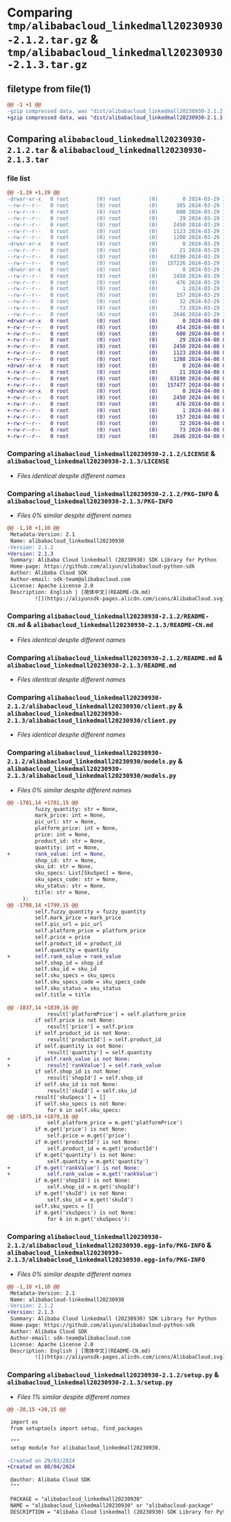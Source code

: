 # Comparing `tmp/alibabacloud_linkedmall20230930-2.1.2.tar.gz` & `tmp/alibabacloud_linkedmall20230930-2.1.3.tar.gz`

## filetype from file(1)

```diff
@@ -1 +1 @@
-gzip compressed data, was "dist/alibabacloud_linkedmall20230930-2.1.2.tar", last modified: Fri Mar 29 17:20:07 2024, max compression
+gzip compressed data, was "dist/alibabacloud_linkedmall20230930-2.1.3.tar", last modified: Mon Apr  8 04:23:55 2024, max compression
```

## Comparing `alibabacloud_linkedmall20230930-2.1.2.tar` & `alibabacloud_linkedmall20230930-2.1.3.tar`

### file list

```diff
@@ -1,19 +1,19 @@
-drwxr-xr-x   0 root         (0) root         (0)        0 2024-03-29 17:20:07.000000 alibabacloud_linkedmall20230930-2.1.2/
--rw-r--r--   0 root         (0) root         (0)      365 2024-03-29 17:20:07.000000 alibabacloud_linkedmall20230930-2.1.2/ChangeLog.md
--rw-r--r--   0 root         (0) root         (0)      600 2024-03-29 17:20:07.000000 alibabacloud_linkedmall20230930-2.1.2/LICENSE
--rw-r--r--   0 root         (0) root         (0)       29 2024-03-29 17:20:07.000000 alibabacloud_linkedmall20230930-2.1.2/MANIFEST.in
--rw-r--r--   0 root         (0) root         (0)     2450 2024-03-29 17:20:07.000000 alibabacloud_linkedmall20230930-2.1.2/PKG-INFO
--rw-r--r--   0 root         (0) root         (0)     1123 2024-03-29 17:20:07.000000 alibabacloud_linkedmall20230930-2.1.2/README-CN.md
--rw-r--r--   0 root         (0) root         (0)     1208 2024-03-29 17:20:07.000000 alibabacloud_linkedmall20230930-2.1.2/README.md
-drwxr-xr-x   0 root         (0) root         (0)        0 2024-03-29 17:20:07.000000 alibabacloud_linkedmall20230930-2.1.2/alibabacloud_linkedmall20230930/
--rw-r--r--   0 root         (0) root         (0)       21 2024-03-29 17:20:07.000000 alibabacloud_linkedmall20230930-2.1.2/alibabacloud_linkedmall20230930/__init__.py
--rw-r--r--   0 root         (0) root         (0)    63190 2024-03-29 17:20:07.000000 alibabacloud_linkedmall20230930-2.1.2/alibabacloud_linkedmall20230930/client.py
--rw-r--r--   0 root         (0) root         (0)   157226 2024-03-29 17:20:07.000000 alibabacloud_linkedmall20230930-2.1.2/alibabacloud_linkedmall20230930/models.py
-drwxr-xr-x   0 root         (0) root         (0)        0 2024-03-29 17:20:07.000000 alibabacloud_linkedmall20230930-2.1.2/alibabacloud_linkedmall20230930.egg-info/
--rw-r--r--   0 root         (0) root         (0)     2450 2024-03-29 17:20:07.000000 alibabacloud_linkedmall20230930-2.1.2/alibabacloud_linkedmall20230930.egg-info/PKG-INFO
--rw-r--r--   0 root         (0) root         (0)      476 2024-03-29 17:20:07.000000 alibabacloud_linkedmall20230930-2.1.2/alibabacloud_linkedmall20230930.egg-info/SOURCES.txt
--rw-r--r--   0 root         (0) root         (0)        1 2024-03-29 17:20:07.000000 alibabacloud_linkedmall20230930-2.1.2/alibabacloud_linkedmall20230930.egg-info/dependency_links.txt
--rw-r--r--   0 root         (0) root         (0)      157 2024-03-29 17:20:07.000000 alibabacloud_linkedmall20230930-2.1.2/alibabacloud_linkedmall20230930.egg-info/requires.txt
--rw-r--r--   0 root         (0) root         (0)       32 2024-03-29 17:20:07.000000 alibabacloud_linkedmall20230930-2.1.2/alibabacloud_linkedmall20230930.egg-info/top_level.txt
--rw-r--r--   0 root         (0) root         (0)       73 2024-03-29 17:20:07.000000 alibabacloud_linkedmall20230930-2.1.2/setup.cfg
--rw-r--r--   0 root         (0) root         (0)     2646 2024-03-29 17:20:07.000000 alibabacloud_linkedmall20230930-2.1.2/setup.py
+drwxr-xr-x   0 root         (0) root         (0)        0 2024-04-08 04:23:55.000000 alibabacloud_linkedmall20230930-2.1.3/
+-rw-r--r--   0 root         (0) root         (0)      454 2024-04-08 04:23:55.000000 alibabacloud_linkedmall20230930-2.1.3/ChangeLog.md
+-rw-r--r--   0 root         (0) root         (0)      600 2024-04-08 04:23:55.000000 alibabacloud_linkedmall20230930-2.1.3/LICENSE
+-rw-r--r--   0 root         (0) root         (0)       29 2024-04-08 04:23:55.000000 alibabacloud_linkedmall20230930-2.1.3/MANIFEST.in
+-rw-r--r--   0 root         (0) root         (0)     2450 2024-04-08 04:23:55.000000 alibabacloud_linkedmall20230930-2.1.3/PKG-INFO
+-rw-r--r--   0 root         (0) root         (0)     1123 2024-04-08 04:23:55.000000 alibabacloud_linkedmall20230930-2.1.3/README-CN.md
+-rw-r--r--   0 root         (0) root         (0)     1208 2024-04-08 04:23:55.000000 alibabacloud_linkedmall20230930-2.1.3/README.md
+drwxr-xr-x   0 root         (0) root         (0)        0 2024-04-08 04:23:55.000000 alibabacloud_linkedmall20230930-2.1.3/alibabacloud_linkedmall20230930/
+-rw-r--r--   0 root         (0) root         (0)       21 2024-04-08 04:23:55.000000 alibabacloud_linkedmall20230930-2.1.3/alibabacloud_linkedmall20230930/__init__.py
+-rw-r--r--   0 root         (0) root         (0)    63190 2024-04-08 04:23:55.000000 alibabacloud_linkedmall20230930-2.1.3/alibabacloud_linkedmall20230930/client.py
+-rw-r--r--   0 root         (0) root         (0)   157477 2024-04-08 04:23:55.000000 alibabacloud_linkedmall20230930-2.1.3/alibabacloud_linkedmall20230930/models.py
+drwxr-xr-x   0 root         (0) root         (0)        0 2024-04-08 04:23:55.000000 alibabacloud_linkedmall20230930-2.1.3/alibabacloud_linkedmall20230930.egg-info/
+-rw-r--r--   0 root         (0) root         (0)     2450 2024-04-08 04:23:55.000000 alibabacloud_linkedmall20230930-2.1.3/alibabacloud_linkedmall20230930.egg-info/PKG-INFO
+-rw-r--r--   0 root         (0) root         (0)      476 2024-04-08 04:23:55.000000 alibabacloud_linkedmall20230930-2.1.3/alibabacloud_linkedmall20230930.egg-info/SOURCES.txt
+-rw-r--r--   0 root         (0) root         (0)        1 2024-04-08 04:23:55.000000 alibabacloud_linkedmall20230930-2.1.3/alibabacloud_linkedmall20230930.egg-info/dependency_links.txt
+-rw-r--r--   0 root         (0) root         (0)      157 2024-04-08 04:23:55.000000 alibabacloud_linkedmall20230930-2.1.3/alibabacloud_linkedmall20230930.egg-info/requires.txt
+-rw-r--r--   0 root         (0) root         (0)       32 2024-04-08 04:23:55.000000 alibabacloud_linkedmall20230930-2.1.3/alibabacloud_linkedmall20230930.egg-info/top_level.txt
+-rw-r--r--   0 root         (0) root         (0)       73 2024-04-08 04:23:55.000000 alibabacloud_linkedmall20230930-2.1.3/setup.cfg
+-rw-r--r--   0 root         (0) root         (0)     2646 2024-04-08 04:23:55.000000 alibabacloud_linkedmall20230930-2.1.3/setup.py
```

### Comparing `alibabacloud_linkedmall20230930-2.1.2/LICENSE` & `alibabacloud_linkedmall20230930-2.1.3/LICENSE`

 * *Files identical despite different names*

### Comparing `alibabacloud_linkedmall20230930-2.1.2/PKG-INFO` & `alibabacloud_linkedmall20230930-2.1.3/PKG-INFO`

 * *Files 0% similar despite different names*

```diff
@@ -1,10 +1,10 @@
 Metadata-Version: 2.1
 Name: alibabacloud_linkedmall20230930
-Version: 2.1.2
+Version: 2.1.3
 Summary: Alibaba Cloud linkedmall (20230930) SDK Library for Python
 Home-page: https://github.com/aliyun/alibabacloud-python-sdk
 Author: Alibaba Cloud SDK
 Author-email: sdk-team@alibabacloud.com
 License: Apache License 2.0
 Description: English | [简体中文](README-CN.md)
         ![](https://aliyunsdk-pages.alicdn.com/icons/AlibabaCloud.svg)
```

### Comparing `alibabacloud_linkedmall20230930-2.1.2/README-CN.md` & `alibabacloud_linkedmall20230930-2.1.3/README-CN.md`

 * *Files identical despite different names*

### Comparing `alibabacloud_linkedmall20230930-2.1.2/README.md` & `alibabacloud_linkedmall20230930-2.1.3/README.md`

 * *Files identical despite different names*

### Comparing `alibabacloud_linkedmall20230930-2.1.2/alibabacloud_linkedmall20230930/client.py` & `alibabacloud_linkedmall20230930-2.1.3/alibabacloud_linkedmall20230930/client.py`

 * *Files identical despite different names*

### Comparing `alibabacloud_linkedmall20230930-2.1.2/alibabacloud_linkedmall20230930/models.py` & `alibabacloud_linkedmall20230930-2.1.3/alibabacloud_linkedmall20230930/models.py`

 * *Files 0% similar despite different names*

```diff
@@ -1781,14 +1781,15 @@
         fuzzy_quantity: str = None,
         mark_price: int = None,
         pic_url: str = None,
         platform_price: int = None,
         price: int = None,
         product_id: str = None,
         quantity: int = None,
+        rank_value: int = None,
         shop_id: str = None,
         sku_id: str = None,
         sku_specs: List[SkuSpec] = None,
         sku_specs_code: str = None,
         sku_status: str = None,
         title: str = None,
     ):
@@ -1798,14 +1799,15 @@
         self.fuzzy_quantity = fuzzy_quantity
         self.mark_price = mark_price
         self.pic_url = pic_url
         self.platform_price = platform_price
         self.price = price
         self.product_id = product_id
         self.quantity = quantity
+        self.rank_value = rank_value
         self.shop_id = shop_id
         self.sku_id = sku_id
         self.sku_specs = sku_specs
         self.sku_specs_code = sku_specs_code
         self.sku_status = sku_status
         self.title = title
 
@@ -1837,14 +1839,16 @@
             result['platformPrice'] = self.platform_price
         if self.price is not None:
             result['price'] = self.price
         if self.product_id is not None:
             result['productId'] = self.product_id
         if self.quantity is not None:
             result['quantity'] = self.quantity
+        if self.rank_value is not None:
+            result['rankValue'] = self.rank_value
         if self.shop_id is not None:
             result['shopId'] = self.shop_id
         if self.sku_id is not None:
             result['skuId'] = self.sku_id
         result['skuSpecs'] = []
         if self.sku_specs is not None:
             for k in self.sku_specs:
@@ -1875,14 +1879,16 @@
             self.platform_price = m.get('platformPrice')
         if m.get('price') is not None:
             self.price = m.get('price')
         if m.get('productId') is not None:
             self.product_id = m.get('productId')
         if m.get('quantity') is not None:
             self.quantity = m.get('quantity')
+        if m.get('rankValue') is not None:
+            self.rank_value = m.get('rankValue')
         if m.get('shopId') is not None:
             self.shop_id = m.get('shopId')
         if m.get('skuId') is not None:
             self.sku_id = m.get('skuId')
         self.sku_specs = []
         if m.get('skuSpecs') is not None:
             for k in m.get('skuSpecs'):
```

### Comparing `alibabacloud_linkedmall20230930-2.1.2/alibabacloud_linkedmall20230930.egg-info/PKG-INFO` & `alibabacloud_linkedmall20230930-2.1.3/alibabacloud_linkedmall20230930.egg-info/PKG-INFO`

 * *Files 0% similar despite different names*

```diff
@@ -1,10 +1,10 @@
 Metadata-Version: 2.1
 Name: alibabacloud-linkedmall20230930
-Version: 2.1.2
+Version: 2.1.3
 Summary: Alibaba Cloud linkedmall (20230930) SDK Library for Python
 Home-page: https://github.com/aliyun/alibabacloud-python-sdk
 Author: Alibaba Cloud SDK
 Author-email: sdk-team@alibabacloud.com
 License: Apache License 2.0
 Description: English | [简体中文](README-CN.md)
         ![](https://aliyunsdk-pages.alicdn.com/icons/AlibabaCloud.svg)
```

### Comparing `alibabacloud_linkedmall20230930-2.1.2/setup.py` & `alibabacloud_linkedmall20230930-2.1.3/setup.py`

 * *Files 1% similar despite different names*

```diff
@@ -20,15 +20,15 @@
 
 import os
 from setuptools import setup, find_packages
 
 """
 setup module for alibabacloud_linkedmall20230930.
 
-Created on 29/03/2024
+Created on 08/04/2024
 
 @author: Alibaba Cloud SDK
 """
 
 PACKAGE = "alibabacloud_linkedmall20230930"
 NAME = "alibabacloud_linkedmall20230930" or "alibabacloud-package"
 DESCRIPTION = "Alibaba Cloud linkedmall (20230930) SDK Library for Python"
```

